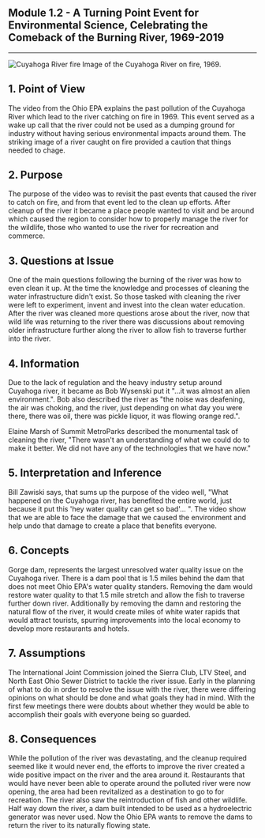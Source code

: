 ## Module 1.2 - A Turning Point Event for Environmental Science, Celebrating the Comeback of the Burning River, 1969-2019

---

![Cuyahoga River fire](https://th-thumbnailer.cdn-si-edu.com/ngPjSkFJLI9LNuw0iCKaxOLSrII=/1000x750/filters:no_upscale():focal(685x657:686x658)/https://tf-cmsv2-smithsonianmag-media.s3.amazonaws.com/filer/e4/13/e4136a97-b510-432c-8089-15a4d7ba50f7/gettyimages-515303088.jpg)
Image of the Cuyahoga River on fire, 1969.

## 1. Point of View

The video from the Ohio EPA explains the past pollution of the Cuyahoga River which lead to the river
catching on fire in 1969. This event served as a wake up call that the river could not be used as 
a dumping ground for industry without having serious environmental impacts around them. The striking 
image of a river caught on fire provided a caution that things needed to chage.

## 2. Purpose

The purpose of the video was to revisit the past events that caused the river to catch on fire, and from that
event led to the clean up efforts. After cleanup of the river it became a place people wanted to visit
and be around which caused the region to consider how to properly manage the river for the wildlife, those
who wanted to use the river for recreation and commerce. 

## 3. Questions at Issue

One of the main questions following the burning of the river was how to even clean it up. At the time
the knowledge and processes of cleaning the water infrastructure didn't exist. So those tasked with 
cleaning the river were left to experiment, invent and invest into the clean water education. After
the river was cleaned more questions arose about the river, now that wild life was returning to the 
river there was discussions about removing older infrastructure further along the river to allow fish
to traverse further into the river.

## 4. Information

Due to the lack of regulation and the heavy industry setup around Cuyahoga river, it became as Bob Wysenski
put it "...it was almost an alien environment.". Bob also described the river as "the noise was deafening,
the air was choking, and the river, just depending on what day you were there, there was oil, there was 
pickle liquor, it was flowing orange red.".

Elaine Marsh of Summit MetroParks described the monumental task of cleaning the river, "There wasn't an
understanding of what we could do to make it better. We did not have any of the technologies that we have
now."

## 5. Interpretation and Inference

Bill Zawiski says, that sums up the purpose of the video well, "What happened on the Cuyahoga river, has 
benefited the entire world, just because it put this 'hey water quality can get so bad'... ". The video
show that we are able to face the damage that we caused the environment and help undo that damage
to create a place that benefits everyone.

## 6. Concepts

Gorge dam, represents the largest unresolved water quality issue on the Cuyahoga river. There is a 
dam pool that is 1.5 miles behind the dam that does not meet Ohio EPA's water quality standers. 
Removing the dam would restore water quality to that 1.5 mile stretch and allow the fish to traverse 
further down river. Additionally by removing the damn and restoring the natural flow of the river, it
would create miles of white water rapids that would attract tourists, spurring improvements into the 
local economy to develop more restaurants and hotels.

## 7. Assumptions

The International Joint Commission joined the Sierra Club, LTV Steel, and North East Ohio Sewer District 
to tackle the river issue. Early in the planning of what to do in order to resolve the issue with the river, 
there were differing opinions on what should be done and what goals they had in mind. With the first few
meetings there were doubts about whether they would be able to accomplish their goals with everyone 
being so guarded.

## 8. Consequences

While the pollution of the river was devastating, and the cleanup required seemed like it would never end,
the efforts to improve the river created a wide positive impact on the river and the area around it.
Restaurants that would have never been able to operate around the polluted river were now opening, the 
area had been revitalized as a destination to go to for recreation. The river also saw the reintroduction
of fish and other wildlife. Half way down the river, a dam built intended to be used as a hydroelectric 
generator was never used. Now the Ohio EPA wants to remove the dams to return the river to its naturally
flowing state.
